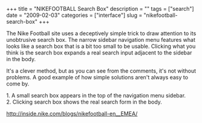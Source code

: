 +++
title = "NIKEFOOTBALL Search Box"
description = ""
tags = ["search"]
date = "2009-02-03"
categories = ["interface"]
slug = "nikefootball-search-box"
+++


<p>The Nike Football site uses a deceptively simple trick to draw attention to its unobtrusive search box. The narrow sidebar navigation menu features what looks like a search box that is a bit too small to be usable. Clicking what you think is the search box expands a real search input adjacent to the sidebar in the body.</p>
<p>It's a clever method, but as you can see from the comments, it's not without problems. A good example of how simple solutions aren't always easy to come by.</p>
<div id="screens-full" class="clear"><div class="caption">1. A small search box appears in the top of the navigation menu sidebar. </div><div class="fullimg clear"><a href="//konigi.com/media/interface/nike-football-search-1.png" class="group" rel="group" title="1. A small search box appears in the top of the navigation menu sidebar. "><img src="//konigi.com/media/interface/nike-football-search-1.png" alt="" class="img-responsive"></a></div></div><div id="screens-full" class="clear"><div class="caption">2. Clicking search box shows the real search form in the body.</div><div class="fullimg clear"><a href="//konigi.com/media/interface/nike-football-search-2.png" class="group" rel="group" title="2. Clicking search box shows the real search form in the body."><img src="//konigi.com/media/interface/nike-football-search-2.png" alt="" class="img-responsive"></a></div></div>        
<p><a href="http://inside.nike.com/blogs/nikefootball-en__EMEA/">http://inside.nike.com/blogs/nikefootball-en__EMEA/</a></p>

